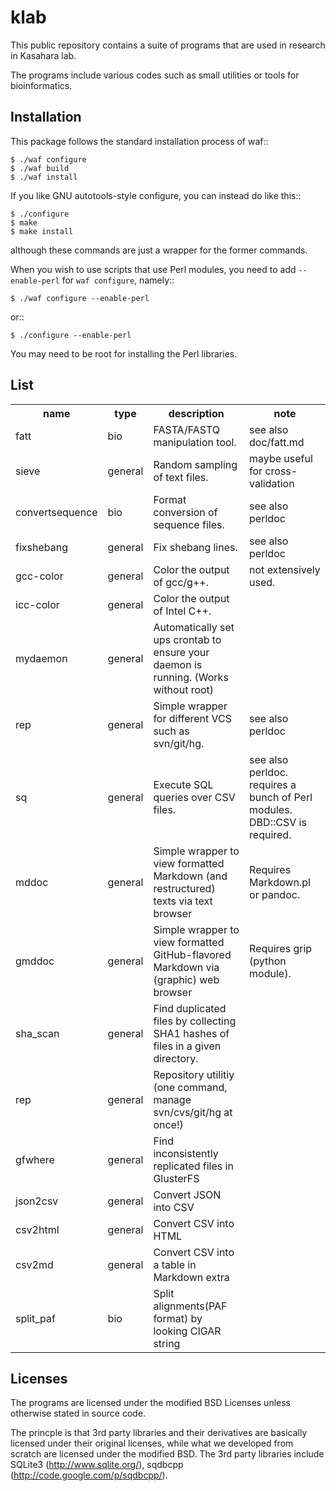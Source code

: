 klab
====

This public repository contains a suite of programs that are
used in research in Kasahara lab.

The programs include various codes such as small utilities
or tools for bioinformatics.

Installation
------------
This package follows the standard installation process of waf::

	$ ./waf configure
	$ ./waf build
	$ ./waf install

If you like GNU autotools-style configure, you can instead do like this::

	$ ./configure
	$ make
	$ make install

although these commands are just a wrapper for the former commands.

When you wish to use scripts that use Perl modules, you need to add
`--enable-perl` for `waf configure`, namely::

	$ ./waf configure --enable-perl

or::

	$ ./configure --enable-perl

You may need to be root for installing the Perl libraries.

List
----

<table style="border=1 solid">
	<tr><th>name</th><th>type</th><th>description</th><th>note</th></tr>
	<tr><td>fatt</td><td>bio</td><td>FASTA/FASTQ manipulation tool.</td><td>see also doc/fatt.md</td></tr>
	<tr><td>sieve</td><td>general</td><td>Random sampling of text files.</t><td>maybe useful for cross-validation</td></tr>
    <tr><td>convertsequence</td><td>bio</td><td>Format conversion of sequence files.</td><td>see also perldoc</td></tr>
    <tr><td>fixshebang</td><td>general</td><td>Fix shebang lines.</td><td>see also perldoc</td></tr>
    <tr><td>gcc-color</td><td>general</td><td>Color the output of gcc/g++.</td><td>not extensively used.</td></tr>
    <tr><td>icc-color</td><td>general</td><td>Color the output of Intel C++.</td><td></td></tr>
    <tr><td>mydaemon</td><td>general</td><td>Automatically set ups crontab to ensure your daemon is running. (Works without root)</td><td></td></tr>
    <tr><td>rep</td><td>general</td><td>Simple wrapper for different VCS such as svn/git/hg.</td><td>see also perldoc</td></tr>
    <tr><td>sq</td><td>general</td><td>Execute SQL queries over CSV files.</td><td>see also perldoc. requires a bunch of Perl modules. DBD::CSV is required.</td></tr>
    <tr><td>mddoc</td><td>general</td><td>Simple wrapper to view
formatted Markdown (and restructured) texts via text browser</td><td>Requires Markdown.pl or pandoc.</td></tr>
    <tr><td>gmddoc</t><td>general</td><td>Simple wrapper to view
formatted GitHub-flavored Markdown via (graphic) web
browser</td><td>Requires grip (python module).</td></tr>
    <tr><td>sha_scan</td><td>general</td><td>Find duplicated files by collecting SHA1 hashes of files in a given directory.</td><td></td></tr>
    <tr><td>rep</td><td>general</td><td>Repository utilitiy (one command, manage svn/cvs/git/hg at once!)</td><td></td></tr>
    <tr><td>gfwhere</td><td>general</td><td>Find inconsistently replicated files in GlusterFS</td><td></td></tr>
    <tr><td>json2csv</td><td>general</td><td>Convert JSON into CSV</td><td></td></tr>
    <tr><td>csv2html</td><td>general</td><td>Convert CSV into HTML</td><td></td></tr>
    <tr><td>csv2md</td><td>general</td><td>Convert CSV into a table in Markdown extra</td><td></td></tr>
    <tr><td>split_paf</td><td>bio</td><td>Split alignments(PAF format) by looking CIGAR string</td><td></td></tr>
</table>

Licenses
--------
The programs are licensed under the modified BSD Licenses
unless otherwise stated in source code.

The princple is that 3rd party libraries and their derivatives
are basically licensed under their original licenses, while
what we developed from scratch are licensed under the modified BSD.
The 3rd party libraries include SQLite3 (http://www.sqlite.org/), sqdbcpp
(http://code.google.com/p/sqdbcpp/).


